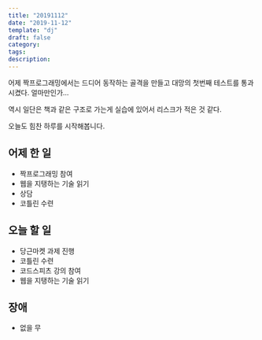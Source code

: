 ```yaml
---
title: "20191112"
date: "2019-11-12"
template: "dj"
draft: false
category: 
tags:
description:
---
```


어제 짝프로그래밍에서는 드디어 동작하는 골격을 만들고
대망의 첫번째 테스트를 통과시켰다. 얼마만인가...

역시 일단은 책과 같은 구조로 가는게 실습에 있어서
리스크가 적은 것 같다.

오늘도 힘찬 하루를 시작해봅니다.

## 어제 한 일

* 짝프로그래밍 참여
* 웹을 지탱하는 기술 읽기
* 상담
* 코틀린 수련

## 오늘 할 일

* 당근마켓 과제 진행
* 코틀린 수련
* 코드스피츠 강의 참여
* 웹을 지탱하는 기술 읽기

## 장애

* 없을 무
